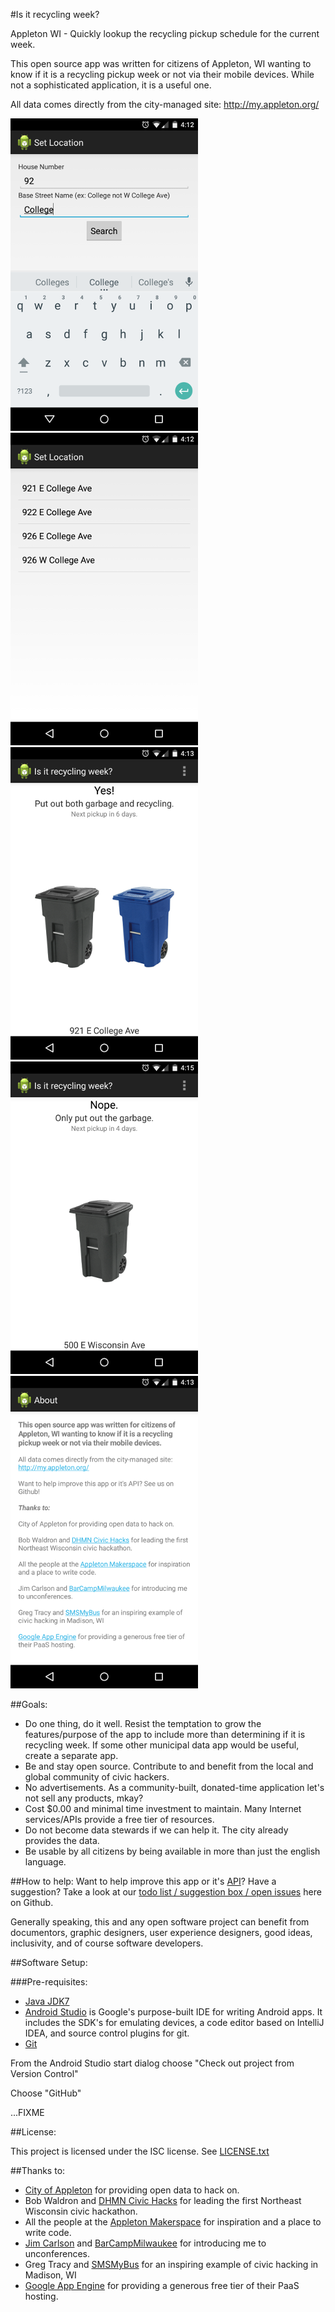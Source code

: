 #Is it recycling week?

Appleton WI - Quickly lookup the recycling pickup schedule for the current week.

This open source app was written for citizens of Appleton, WI wanting to know if it is a recycling pickup week or not via their mobile devices. While not a sophisticated application, it is a useful one.

All data comes directly from the city-managed site: http://my.appleton.org/

![Set Location](/screenshots/01_set_location_500px.png)![Pick from results](/screenshots/02_pick_from_results_500px.png)![Yes recycling](/screenshots/03_main_view_yes_recycling_500px.png)![No recycling](/screenshots/04_main_view_not_recycling_500px.png)![About](/screenshots/05_about_view_500px.png)

##Goals:

* Do one thing, do it well. Resist the temptation to grow the features/purpose of the app to include more than determining if it is recycling week. If some other municipal data app would be useful, create a separate app.
* Be and stay open source. Contribute to and benefit from the local and global community of civic hackers.
* No advertisements. As a community-built, donated-time application let's not sell any products, mkay?
* Cost $0.00 and minimal time investment to maintain. Many Internet services/APIs provide a free tier of resources.
* Do not become data stewards if we can help it. The city already provides the data.
* Be usable by all citizens by being available in more than just the english language.

##How to help:
Want to help improve this app or it's [API](https://github.com/mikeputnam/appletonapi)? Have a suggestion?
Take a look at our [todo list / suggestion box / open issues](https://github.com/mikeputnam/isitrecyclingweek/issues) here on Github.

Generally speaking, this and any open software project can benefit from documentors, graphic designers, user experience designers, good ideas, inclusivity, and of course software developers.

##Software Setup:

###Pre-requisites:
* [Java JDK7](http://www.oracle.com/technetwork/java/javase/downloads/jdk7-downloads-1880260.html)
* [Android Studio](http://developer.android.com/tools/studio/) is Google's purpose-built IDE for writing Android apps. It includes the SDK's for emulating devices, a code editor based on IntelliJ IDEA, and source control plugins for git.
* [Git](https://git-scm.com/downloads)

From the Android Studio start dialog choose "Check out project from Version Control"

Choose "GitHub"

...FIXME



##License:

This project is licensed under the ISC license. See [LICENSE.txt](LICENSE.txt)

##Thanks to:

* [City of Appleton](http://appleton.org/) for providing open data to hack on.
* Bob Waldron and [DHMN Civic Hacks](http://dhmncivichacks.blogspot.com/) for leading the first Northeast Wisconsin civic hackathon.
* All the people at the [Appleton Makerspace](http://appletonmakerspace.org/) for inspiration and a place to write code.
* [Jim Carlson](https://twitter.com/hypnagogic) and [BarCampMilwaukee](http://barcampmilwaukee.org/) for introducing me to unconferences.
* Greg Tracy and [SMSMyBus](http://smsmybus.com/) for an inspiring example of civic hacking in Madison, WI
* [Google App Engine](https://cloud.google.com/appengine/) for providing a generous free tier of their PaaS hosting.
